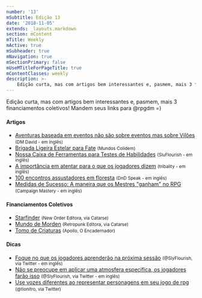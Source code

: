 ```yaml
---
number: '13'
mSubtitle: Edição 13
date: '2018-11-05'
extends: _layouts.markdown
section: mContent
mTitle: Weekly
mActive: true
mSubheader: true
mNavigation: true
mSectionPrimary: false
mUseMTitleForPageTitle: true
mContentClasses: weekly
description: >-
    Edição curta, mas com artigos bem interessantes e, pasmem, mais 3 financiamentos coletivos! Mandem seus links para @rpgdm =)
---
```


Edição curta, mas com artigos bem interessantes e, pasmem, mais 3 financiamentos coletivos! Mandem seus links para @rpgdm =)

#### Artigos

- [Aventuras baseada em eventos não são sobre eventos mas sobre Vilões] <small>(DM David - em inglês)</small>
- [Brigada Ligeira Estelar para Fate] <small>(Mundos Colidem)</small>
- [Nossa Caixa de Ferramentas para Testes de Habilidades] <small>(SluFlourish - em inglês)</small>
- [A importância em atentar para o que os jogadores dizem] <small>(tribality - em inglês)</small>
- [100 encontros assustadores em floresta] <small>(DnD Speak - em inglês)</small>
- [Medidas de Sucesso: A maneira que os Mestres "ganham" no RPG] <small>(Campaign Mastery - em inglês)</small>

#### Financiamentos Coletivos

- [Starfinder] <small>(New Order Editora, via Catarse)</small>
- [Mundo de Morden] <small>(Retropunk Editora, via Catarse)</small>
- [Tomo de Criaturas] <small>(Apollo, O Encadernador)</small>

#### Dicas

- [Foque no que os jogadores aprenderão na próxima sessão] <small>(@SlyFlourish, via Twitter - em inglês)</small>
- [Não se preocupe em aplicar uma atmosfera específica, os jogadores farão isso] <small>(@SlyFlourish, via Twitter - em inglês)</small>
- [Use vozes diferentes ao representar personagens em seu jogo de rpg] <small>(@tionitro, via Twitter)</small>

[Starfinder]: https://www.catarse.me/Starfinder
[Mundo de Morden]: https://www.catarse.me/morden
[Foque no que os jogadores aprenderão na próxima sessão]: https://twitter.com/SlyFlourish/status/1060925607113035777
[Não se preocupe em aplicar uma atmosfera específica, os jogadores farão isso]: https://twitter.com/SlyFlourish/status/1060230957561757697
[Use vozes diferentes ao representar personagens em seu jogo de rpg]: https://twitter.com/tionitro/status/1059508683405713413
[Aventuras baseada em eventos não são sobre eventos mas sobre Vilões]: http://dmdavid.com/tag/event-driven-d-theyre-about-villains/
[Tomo de Criaturas]: https://www.catarse.me/tomo_de_criaturas_7f11
[Brigada Ligeira Estelar para Fate]: https://mundoscolidem.com.br/ble-fate/
[Nossa Caixa de Ferramentas para Testes de Habilidades]: http://slyflourish.com/ability_check_toolbox.html
[A importância em atentar para o que os jogadores dizem]: https://www.tribality.com/2018/11/05/the-importance-behind-paying-attention-to-players-say/
[100 encontros assustadores em floresta]: http://dndspeak.com/2018/11/100-scary-forest-encounters/
[Medidas de Sucesso: A maneira que os Mestres "ganham" no RPG]: http://www.campaignmastery.com/blog/a-measure-of-success/
